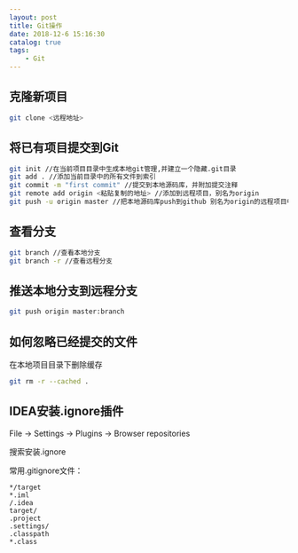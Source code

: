 ```yaml
---
layout: post
title: Git操作
date: 2018-12-6 15:16:30
catalog: true
tags:
    - Git
---
```


## 克隆新项目

```sh
git clone <远程地址>
```

## 将已有项目提交到Git

```sh
git init //在当前项目目录中生成本地git管理,并建立一个隐藏.git目录
git add . //添加当前目录中的所有文件到索引
git commit -m "first commit" //提交到本地源码库，并附加提交注释
git remote add origin <粘贴复制的地址> //添加到远程项目，别名为origin
git push -u origin master //把本地源码库push到github 别名为origin的远程项目中，确认提交
```

## 查看分支

```sh
git branch //查看本地分支
git branch -r //查看远程分支
```

## 推送本地分支到远程分支

```sh
git push origin master:branch
```

## 如何忽略已经提交的文件

在本地项目目录下删除缓存

```sh
git rm -r --cached .
```

## IDEA安装.ignore插件

File -> Settings -> Plugins -> Browser repositories

搜索安装.ignore

常用.gitignore文件：

```
*/target
*.iml
/.idea
target/
.project
.settings/
.classpath
*.class
```